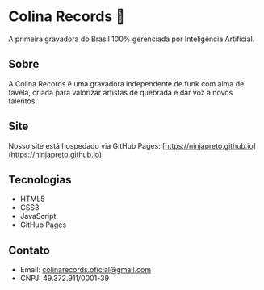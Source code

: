 # Colina Records 🎵

A primeira gravadora do Brasil 100% gerenciada por Inteligência Artificial.

## Sobre
A Colina Records é uma gravadora independente de funk com alma de favela, criada para valorizar artistas de quebrada e dar voz a novos talentos.

## Site
Nosso site está hospedado via GitHub Pages: [https://ninjapreto.github.io](https://ninjapreto.github.io)

## Tecnologias
- HTML5
- CSS3
- JavaScript
- GitHub Pages

## Contato
- Email: colinarecords.oficial@gmail.com
- CNPJ: 49.372.911/0001-39
